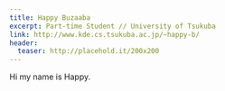 ```yaml
---
title: Happy Buzaaba
excerpt: Part-time Student // University of Tsukuba
link: http://www.kde.cs.tsukuba.ac.jp/~happy-b/
header:
  teaser: http://placehold.it/200x200
---
```


Hi my name is Happy.
